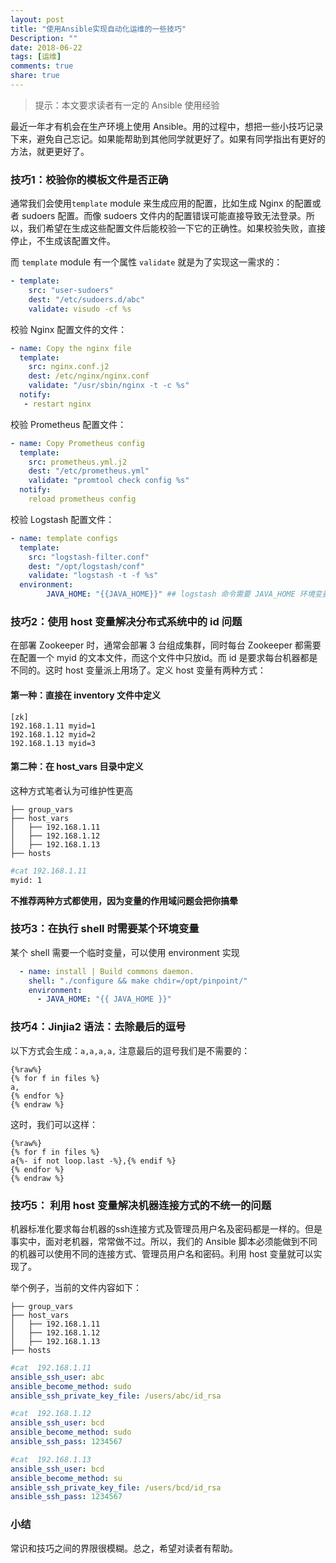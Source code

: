 ```yaml
---
layout: post
title: "使用Ansible实现自动化运维的一些技巧"
Description: ""
date: 2018-06-22
tags: [运维]
comments: true
share: true
---
```


> 提示：本文要求读者有一定的 Ansible 使用经验

最近一年才有机会在生产环境上使用 Ansible。用的过程中，想把一些小技巧记录下来，避免自己忘记。如果能帮助到其他同学就更好了。如果有同学指出有更好的方法，就更更好了。

### 技巧1：校验你的模板文件是否正确
通常我们会使用`template` module 来生成应用的配置，比如生成 Nginx 的配置或者 sudoers 配置。而像 sudoers 文件内的配置错误可能直接导致无法登录。所以，我们希望在生成这些配置文件后能校验一下它的正确性。如果校验失败，直接停止，不生成该配置文件。

而 `template` module 有一个属性 `validate` 就是为了实现这一需求的：

```yaml
- template:
    src: "user-sudoers"
    dest: "/etc/sudoers.d/abc"
    validate: visudo -cf %s
```

校验 Nginx 配置文件的文件：

```yaml
- name: Copy the nginx file
  template:
    src: nginx.conf.j2
    dest: /etc/nginx/nginx.conf
    validate: "/usr/sbin/nginx -t -c %s"
  notify:
   - restart nginx
```

校验 Prometheus 配置文件：

```yaml
- name: Copy Prometheus config
  template:
    src: prometheus.yml.j2
    dest: "/etc/prometheus.yml"
    validate: "promtool check config %s"
  notify:
    reload prometheus config
```

校验 Logstash 配置文件：

```yaml
- name: template configs
  template:
    src: "logstash-filter.conf"
    dest: "/opt/logstash/conf"
    validate: "logstash -t -f %s"
  environment:
        JAVA_HOME: "{{JAVA_HOME}}" ## logstash 命令需要 JAVA_HOME 环境变量
```

### 技巧2：使用 host 变量解决分布式系统中的 id 问题
在部署 Zookeeper 时，通常会部署 3 台组成集群，同时每台 Zookeeper 都需要在配置一个 myid 的文本文件，而这个文件中只放id。而 id 是要求每台机器都是不同的。这时 host 变量派上用场了。定义 host 变量有两种方式：

#### 第一种：直接在 inventory 文件中定义

```
[zk]
192.168.1.11 myid=1
192.168.1.12 myid=2
192.168.1.13 myid=3
```
#### 第二种：在 host_vars 目录中定义
这种方式笔者认为可维护性更高
```
├── group_vars
├── host_vars
│   ├── 192.168.1.11
│   ├── 192.168.1.12
│   ├── 192.168.1.13
├── hosts
```

```bash
#cat 192.168.1.11
myid: 1
```

**不推荐两种方式都使用，因为变量的作用域问题会把你搞晕**

### 技巧3：在执行 shell 时需要某个环境变量
某个 shell 需要一个临时变量，可以使用 environment 实现
```yaml
  - name: install | Build commons daemon.
    shell: "./configure && make chdir=/opt/pinpoint/"
    environment:
      - JAVA_HOME: "{{ JAVA_HOME }}"
```
### 技巧4：Jinjia2 语法：去除最后的逗号

以下方式会生成：`a,a,a,a,` 注意最后的逗号我们是不需要的：  

```
{%raw%}
{% for f in files %}
a,
{% endfor %}
{% endraw %}
```

这时，我们可以这样：

```
{%raw%}
{% for f in files %}
a{%- if not loop.last -%},{% endif %}
{% endfor %}
{% endraw %}
```

### 技巧5： 利用 host 变量解决机器连接方式的不统一的问题
机器标准化要求每台机器的ssh连接方式及管理员用户名及密码都是一样的。但是事实中，面对老机器，常常做不过。所以，我们的 Ansible 脚本必须能做到不同的机器可以使用不同的连接方式、管理员用户名和密码。利用 host 变量就可以实现了。

举个例子，当前的文件内容如下：

```
├── group_vars
├── host_vars
│   ├── 192.168.1.11
│   ├── 192.168.1.12
│   ├── 192.168.1.13
├── hosts
```

```yaml
#cat  192.168.1.11
ansible_ssh_user: abc
ansible_become_method: sudo
ansible_ssh_private_key_file: /users/abc/id_rsa
```

```yaml
#cat  192.168.1.12
ansible_ssh_user: bcd
ansible_become_method: sudo
ansible_ssh_pass: 1234567
```

```yaml
#cat  192.168.1.13
ansible_ssh_user: bcd
ansible_become_method: su
ansible_ssh_private_key_file: /users/bcd/id_rsa
ansible_ssh_pass: 1234567
```

### 小结
常识和技巧之间的界限很模糊。总之，希望对读者有帮助。
